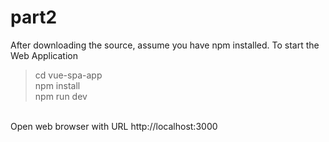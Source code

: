 # part2

After downloading the source, assume you have npm installed.
To start the Web Application

 > cd vue-spa-app <br>
 > npm install <br>
 > npm run dev <br>

<br>
Open web browser with URL http://localhost:3000

